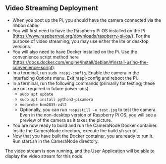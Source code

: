 ## Video Streaming Deployment
- When you boot up the Pi, you should have the camera connected via the ribbon cable.
- You will first need to have the Raspberry Pi OS installed on the Pi (https://www.raspberrypi.org/downloads/raspberry-pi-os/). For the purpose of video streaming, you may use either the lite or desktop versions.
- You will also need to have Docker installed on the Pi. Use the convenience script method here (https://docs.docker.com/engine/install/debian/#install-using-the-convenience-script).
- In a terminal, run `sudo raspi-config`. Enable the camera in the Interfacing Options menu. Exit raspi-config and reboot the Pi.
- In a terminal, run the following commands (primarily for testing; these are not required in future power-ons).
    - `sudo apt update`
    - `sudo apt install python3-picamera`
    - `modprobe bcm2835-v4l2`
    - Optionally, you can run `raspistill -o test.jpg` to test the camera. Even in the non-desktop version of Raspberry Pi OS, you will see a preview of the camera as it takes the picture.
- You are now ready to build and run the CameraNode Docker container. Inside the CameraNode directory, execute the build.sh script.
- Now that you have built the Docker container, you are ready to run it. Run start.sh in the CameraNode directory.

The video stream is now running, and the User Application will be able to display the video stream for this node.